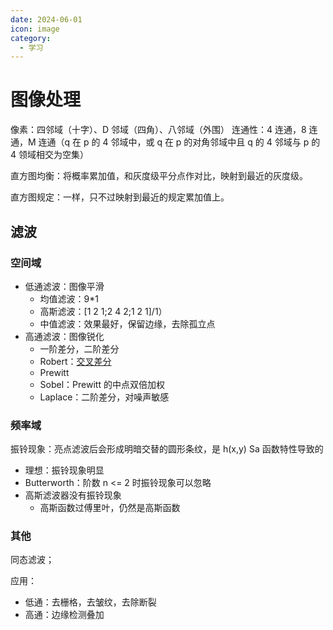 ```yaml
---
date: 2024-06-01
icon: image
category:
  - 学习
---
```


# 图像处理

像素：四邻域（十字）、D 邻域（四角）、八邻域（外围）
连通性：4 连通，8 连通，M 连通（q 在 p 的 4 邻域中，或 q 在 p 的对角邻域中且 q 的 4 邻域与 p 的 4 领域相交为空集）

直方图均衡：将概率累加值，和灰度级平分点作对比，映射到最近的灰度级。

直方图规定：一样，只不过映射到最近的规定累加值上。

## 滤波

### 空间域

- 低通滤波：图像平滑
  - 均值滤波：9\*1
  - 高斯滤波：[1 2 1;2 4 2;1 2 1]/1）
  - 中值滤波：效果最好，保留边缘，去除孤立点
- 高通滤波：图像锐化
  - 一阶差分，二阶差分
  - Robert：[交叉差分](https://www.bilibili.com/video/BV1uH4y1g7vM/?p=14&t=199)
  - Prewitt
  - Sobel：Prewitt 的中点双倍加权
  - Laplace：二阶差分，对噪声敏感

### 频率域

振铃现象：亮点滤波后会形成明暗交替的圆形条纹，是 h(x,y) Sa 函数特性导致的

- 理想：振铃现象明显
- Butterworth：阶数 n <= 2 时振铃现象可以忽略
- 高斯滤波器没有振铃现象
  - 高斯函数过傅里叶，仍然是高斯函数

### 其他

同态滤波；

应用：

- 低通：去栅格，去皱纹，去除断裂
- 高通：边缘检测叠加
